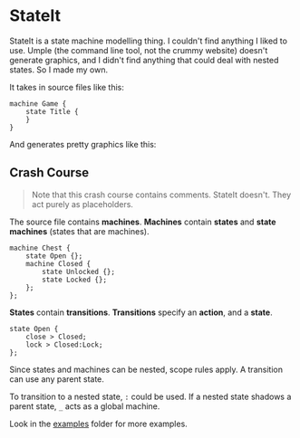 # StateIt

StateIt is a state machine modelling thing. I couldn't find anything I liked to use. Umple (the command line tool, not the crummy website) doesn't generate graphics, and I didn't find anything that could deal with nested states. So I made my own.

It takes in source files like this:

```
machine Game {
    state Title {
    }
}
``` 

And generates pretty graphics like this:

## Crash Course

> Note that this crash course contains comments.
> StateIt doesn't. They act purely as placeholders.

The source file contains **machines**. **Machines** contain **states** and **state machines** (states that are machines).

```
machine Chest {
    state Open {};
    machine Closed {
        state Unlocked {};
        state Locked {};
    };
};
```

**States** contain **transitions**. **Transitions** specify an **action**, and a **state**.

```
state Open {
    close > Closed;
    lock > Closed:Lock;
};
```

Since states and machines can be nested, scope rules apply. A transition can use any parent state.

To transition to a nested state, `:` could be used. If a nested state shadows a parent state, `_` acts as a global machine.

Look in the [examples](examples) folder for more examples.
